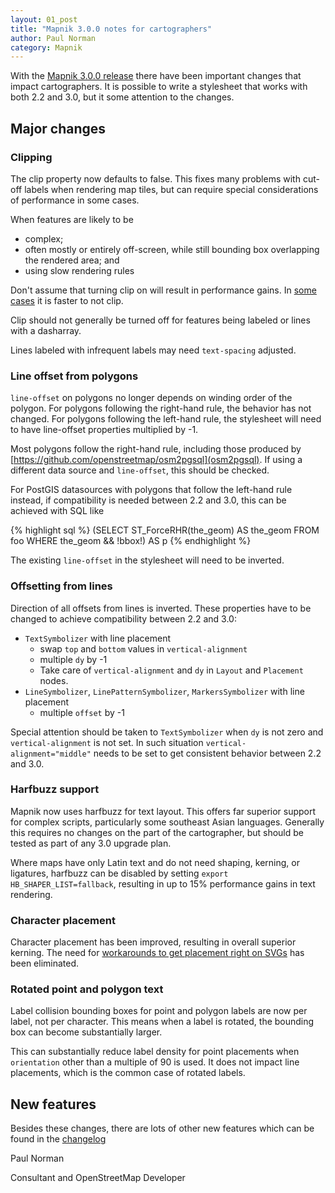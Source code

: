 ```yaml
---
layout: 01_post
title: "Mapnik 3.0.0 notes for cartographers"
author: Paul Norman
category: Mapnik
---
```


With the [Mapnik 3.0.0 release](/news/release-3.0.0/) there have been important changes that impact cartographers. It is possible to write a stylesheet that works with both 2.2 and 3.0, but it some attention to the changes.

## Major changes

### Clipping

The clip property now defaults to false. This fixes many problems with cut-off labels when rendering map tiles, but can require special considerations of performance in some cases.

When features are likely to be

* complex;
* often mostly or entirely off-screen, while still bounding box overlapping the rendered area; and
* using slow rendering rules

Don't assume that turning clip on will result in performance gains. In [some cases](https://github.com/gravitystorm/openstreetmap-carto/pull/51) it is faster to not clip.

Clip should not generally be turned off for features being labeled or lines with a dasharray.

Lines labeled with infrequent labels may need `text-spacing` adjusted.

### Line offset from polygons

`line-offset` on polygons no longer depends on winding order of the polygon. For polygons following the right-hand rule, the behavior has not changed. For polygons following the left-hand rule, the stylesheet will need to have line-offset properties multiplied by -1.

Most polygons follow the right-hand rule, including those produced by [https://github.com/openstreetmap/osm2pgsql](osm2pgsql). If using a different data source and `line-offset`, this should be checked.

For PostGIS datasources with polygons that follow the left-hand rule instead, if compatibility is needed between 2.2 and 3.0, this can be achieved with SQL like 

{% highlight sql %}
(SELECT
    ST_ForceRHR(the_geom) AS the_geom
  FROM foo
  WHERE the_geom && !bbox!) AS p
{% endhighlight %}

The existing `line-offset` in the stylesheet will need to be inverted.

### Offsetting from lines
Direction of all offsets from lines is inverted. These properties have to be changed to achieve compatibility between 2.2 and 3.0:

* `TextSymbolizer` with line placement
  * swap `top` and `bottom` values in `vertical-alignment`
  * multiple `dy` by -1
  * Take care of `vertical-alignment` and `dy` in `Layout` and `Placement` nodes.
* `LineSymbolizer`, `LinePatternSymbolizer`, `MarkersSymbolizer` with line placement
  * multiple `offset` by -1

Special attention should be taken to `TextSymbolizer` when `dy` is not zero and `vertical-alignment` is not set. In such situation `vertical-alignment="middle"` needs to be set to get consistent behavior between 2.2 and 3.0.

### Harfbuzz support

Mapnik now uses harfbuzz for text layout. This offers far superior support for complex scripts, particularly some southeast Asian languages. Generally this requires no changes on the part of the cartographer, but should be tested as part of any 3.0 upgrade plan.

Where maps have only Latin text and do not need shaping, kerning, or ligatures, harfbuzz can be disabled by setting `export HB_SHAPER_LIST=fallback`, resulting in up to 15% performance gains in text rendering.

### Character placement

Character placement has been improved, resulting in overall superior kerning. The need for [workarounds to get placement right on SVGs](https://github.com/zverik/nik4#generate-a-vector-drawing-from-a-map) has been eliminated.

### Rotated point and polygon text

Label collision bounding boxes for point and polygon labels are now per label, not per character. This means when a label is rotated, the bounding box can become substantially larger.

This can substantially reduce label density for point placements when `orientation` other than a multiple of 90 is used. It does not impact line placements, which is the common case of rotated labels.

## New features

Besides these changes, there are lots of other new features which can be found in the [changelog](https://github.com/mapnik/mapnik/blob/master/CHANGELOG.md#300)

Paul Norman

Consultant and OpenStreetMap Developer

